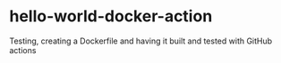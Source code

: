 # hello-world-docker-action
Testing, creating a Dockerfile and having it built and tested with GitHub actions
